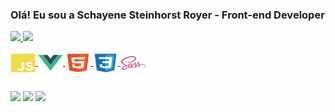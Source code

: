 ### Olá! Eu sou a Schayene Steinhorst Royer - Front-end Developer

<div>
  <a href="https://github.com/schayene" />
  <img height="180em" src="https://github-readme-stats.vercel.app/api?username=schayene&show_icons=true&theme=dracula&include_all_commits=true&count_private=true" />  
  <img height="180em" src="https://github-readme-stats.vercel.app/api/top-langs/?username=schayene&layout=compact&langs_count=16&theme=dracula" />
</div>

<div style="display: inline_block"><br>
  <img align="center" alt="Schay-JS" height="30" width="40" src="https://raw.githubusercontent.com/devicons/devicon/master/icons/javascript/javascript-plain.svg" />
  <img align="center" alt="Schay-Vue" height="30" width="40" src="https://raw.githubusercontent.com/devicons/devicon/master/icons/vuejs/vuejs-original.svg" />
  <img align="center" alt="Schay-Vue" height="30" width="40" src="https://raw.githubusercontent.com/devicons/devicon/master/icons/html5/html5-original.svg" />
  <img align="center" alt="Schay-Vue" height="30" width="40" src="https://raw.githubusercontent.com/devicons/devicon/master/icons/css3/css3-original.svg" />
  <img align="center" alt="Schay-Vue" height="30" width="40" src="https://raw.githubusercontent.com/devicons/devicon/master/icons/sass/sass-original.svg" /> 
<div/>

##
  
<div>
  <a href="https://instagram.com/schay18" target="_blank"><img src="https://img.shields.io/badge/-Instagram-%23E4405F?style=for-the-badge&logo=instagram&logoColor=white" /></a>  
  <a href="https://linkedin.com" target="_blank"><img src="https://img.shields.io/badge/LinkedIn-0077B5?style=for-the-badge&logo=linkedin&logoColor=white" /></a>
  <a href="mailto:schayeness@gmail.com" target="_blank"><img src="https://img.shields.io/badge/-Gmail-%23333?style=for-the-badge&logo=gmail&logoColor=white" /></a>
<div/>

<!--
**schayene/schayene** is a ✨ _special_ ✨ repository because its `README.md` (this file) appears on your GitHub profile.

Here are some ideas to get you started:

- 🔭 I’m currently working on ...
- 🌱 I’m currently learning ...
- 👯 I’m looking to collaborate on ...
- 🤔 I’m looking for help with ...
- 💬 Ask me about ...
- 📫 How to reach me: ...
- 😄 Pronouns: ...
- ⚡ Fun fact: ...
-->
